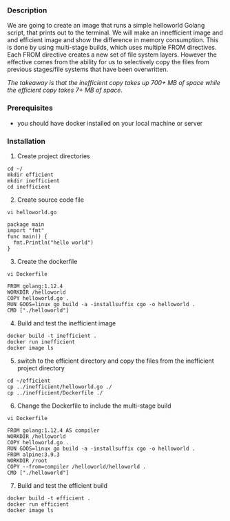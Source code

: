 ### Description
We are going to create an image that runs a simple helloworld Golang script, that prints out to the terminal. We will make an innefficient image and and efficient image and show the difference in memory consumption. This is done by using multi-stage builds, which uses multiple FROM directives. Each FROM directive creates a new set of file system layers. However the effective comes from the ability for us to selectively copy the files from previous stages/file systems that have been overwritten. 
<br>

*The takeaway is that the inefficient copy takes up 700+ MB of space while the efficient copy takes 7+ MB of space.*

### Prerequisites
- you should have docker installed on your local machine or server

### Installation
1. Create project directories
```
cd ~/
mkdir efficient
mkdir inefficient
cd inefficient
```

2. Create source code file
```
vi helloworld.go
```
```GOLANG
package main
import "fmt"
func main() {
  fmt.Println("hello world")
}
```

3. Create the dockerfile
```
vi Dockerfile
```
```
FROM golang:1.12.4
WORKDIR /helloworld
COPY helloworld.go .
RUN GOOS=linux go build -a -installsuffix cgo -o helloworld .
CMD ["./helloworld"]
```

4. Build and test the inefficient image
```
docker build -t inefficient .
docker run inefficient
docker image ls
```

5. switch to the efficient directory and copy the files from the inefficient project directory
```
cd ~/efficient
cp ../inefficient/helloworld.go ./
cp ../inefficient/Dockerfile ./
```

6. Change the Dockerfile to include the multi-stage build
```
vi Dockerfile
```
```
FROM golang:1.12.4 AS compiler
WORKDIR /helloworld
COPY helloworld.go .
RUN GOOS=linux go build -a -installsuffix cgo -o helloworld .
FROM alpine:3.9.3
WORKDIR /root
COPY --from=compiler /helloworld/helloworld .
CMD ["./helloworld"]
```

7. Build and test the efficient build
```
docker build -t efficient .
docker run efficient
docker image ls
```
